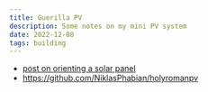 ```yaml
---
title: Guerilla PV
description: Some notes on my mini PV system
date: 2022-12-08
tags: building
---
```


- [post on orienting a solar panel](https://rodent.club/orienting-a-solar-panel)
- https://github.com/NiklasPhabian/holyromanpv 
